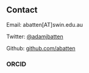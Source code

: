 ## Contact
Email: abatten[AT]swin.edu.au

Twitter: [@adamjbatten](https://twitter.com/adamjbatten)

Github:  [github.com/abatten](https://github.com/abatten)

### ORCID
	

